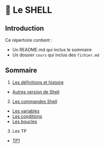 # :red_circle: Le SHELL


## Introduction





Ce répertoire contient :
- Un README.md qui inclus le sommaire
- Un dossier `cours` qui inclus des `fichier.md`

##   Sommaire 
1. [Les définitions et histoire](./Cours/definition.md)
* [Autres version de Shell](https://github.com/nathymellal/SHELL/blob/main/Cours/version.md)

2. [Les commandes Shell](./Cours/commandes.md)
* [Les variables](https://github.com/nathymellal/SHELL/blob/main/Cours/variables.md)
* [Les conditions](https://github.com/nathymellal/SHELL/blob/main/Cours/conditions.md)
* [Les boucles](https://github.com/nathymellal/SHELL/blob/main/Cours/boucles.md)

3. Les TP
* [TP1](https://github.com/nathymellal/SHELL/blob/main/TP/tp1.md)










